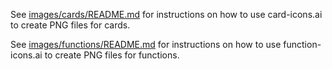 See [images/cards/README.md](https://github.com/phetsims/function-builder/blob/main/images/cards/README.md) 
for instructions on how to use card-icons.ai to create PNG files for cards.

See [images/functions/README.md](https://github.com/phetsims/function-builder/blob/main/images/functions/README.md) 
for instructions on how to use function-icons.ai to create PNG files for functions.
